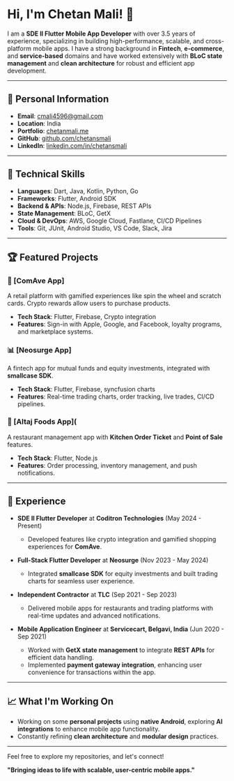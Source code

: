 
# Hi, I'm Chetan Mali! 👋


I am a **SDE II Flutter Mobile App Developer** with over 3.5 years of experience, specializing in building high-performance, scalable, and cross-platform mobile apps. I have a strong background in **Fintech**, **e-commerce**, and **service-based** domains and have worked extensively with **BLoC state management** and **clean architecture** for robust and efficient app development.

---

## 📅 Personal Information
- **Email**: cmali4596@gmail.com
- **Location**: India
- **Portfolio**: [chetanmali.me](https://chetanmali.me)
- **GitHub**: [github.com/chetansmali](https://github.com/chetansmali)
- **LinkedIn**: [linkedin.com/in/chetansmali](https://linkedin.com/in/chetansmali)

---

## 🚀 Technical Skills
- **Languages**: Dart, Java, Kotlin, Python, Go
- **Frameworks**: Flutter, Android SDK
- **Backend & APIs**: Node.js, Firebase, REST APIs
- **State Management**: BLoC, GetX
- **Cloud & DevOps**: AWS, Google Cloud, Fastlane, CI/CD Pipelines
- **Tools**: Git, JUnit, Android Studio, VS Code, Slack, Jira

---

## 🏆 Featured Projects

### 📱 [ComAve App]
A retail platform with gamified experiences like spin the wheel and scratch cards. Crypto rewards allow users to purchase products.

- **Tech Stack**: Flutter, Firebase, Crypto integration
- **Features**: Sign-in with Apple, Google, and Facebook, loyalty programs, and marketplace systems.

### 📊 [Neosurge App]
A fintech app for mutual funds and equity investments, integrated with **smallcase SDK**.

- **Tech Stack**: Flutter, Firebase, syncfusion charts
- **Features**: Real-time trading charts, order tracking, live trades, CI/CD pipelines.

### 🔧 [Altaj Foods App](
A restaurant management app with **Kitchen Order Ticket** and **Point of Sale** features.

- **Tech Stack**: Flutter, Node.js
- **Features**: Order processing, inventory management, and push notifications.

---

## 💼 Experience

- **SDE II Flutter Developer** at **Coditron Technologies** (May 2024 - Present)
  - Developed features like crypto integration and gamified shopping experiences for **ComAve**.

- **Full-Stack Flutter Developer** at **Neosurge** (Nov 2023 - May 2024)
  - Integrated **smallcase SDK** for equity investments and built trading charts for seamless user experience.

- **Independent Contractor** at **TLC** (Sep 2021 - Sep 2023)
  - Delivered mobile apps for restaurants and trading platforms with real-time updates and advanced notifications.
 
- **Mobile Application Engineer** at **Servicecart, Belgavi, India** (Jun 2020 - Sep 2021)
  - Worked with **GetX state management** to integrate **REST APIs** for efficient data handling.
  - Implemented **payment gateway integration**, enhancing user convenience for transactions within the app.

---

## 📈 What I'm Working On
- Working on some **personal projects** using **native Android**, exploring **AI integrations** to enhance mobile app functionality.
- Constantly refining **clean architecture** and **modular design** practices.


---

Feel free to explore my repositories, and let's connect!

**"Bringing ideas to life with scalable, user-centric mobile apps."**





